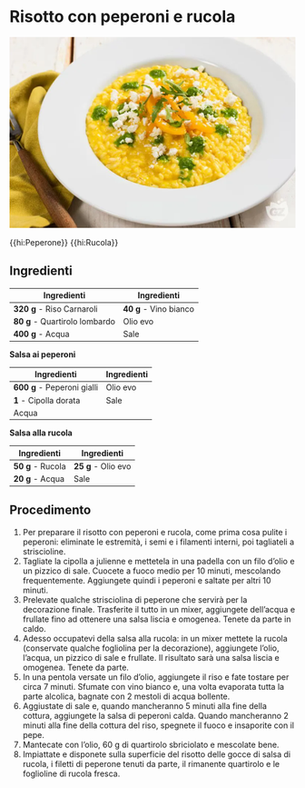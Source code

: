 # Risotto con peperoni e rucola

![](img/Risotto-con-peperoni-e-rucola.webp)

{{hi:Peperone}}
{{hi:Rucola}}

## Ingredienti

| Ingredienti                  | Ingredienti             |
| ---------------------------- | ----------------------- |
| **320 g** - Riso Carnaroli | **40 g** - Vino bianco |
| **80 g** - Quartirolo lombardo | Olio evo |
| **400 g** - Acqua | Sale |

**Salsa ai peperoni**

| Ingredienti                  | Ingredienti             |
| ---------------------------- | ----------------------- |
| **600 g** - Peperoni gialli | Olio evo |
| **1** - Cipolla dorata | Sale |
| Acqua | |

**Salsa alla rucola**

| Ingredienti                  | Ingredienti             |
| ---------------------------- | ----------------------- |
| **50 g** - Rucola | **25 g** - Olio evo |
| **20 g** - Acqua | Sale |

## Procedimento

1. Per preparare il risotto con peperoni e rucola, come prima cosa pulite i peperoni: eliminate le estremità, i semi e i filamenti interni, poi tagliateli a striscioline.
1. Tagliate la cipolla a julienne e mettetela in una padella con un filo d’olio e un pizzico di sale. Cuocete a fuoco medio per 10 minuti, mescolando frequentemente. Aggiungete quindi i peperoni e saltate per altri 10 minuti.
1. Prelevate qualche strisciolina di peperone che servirà per la decorazione finale. Trasferite il tutto in un mixer, aggiungete dell’acqua e frullate fino ad ottenere una salsa liscia e omogenea. Tenete da parte in caldo.
1. Adesso occupatevi della salsa alla rucola: in un mixer mettete la rucola (conservate qualche fogliolina per la decorazione), aggiungete l’olio, l’acqua, un pizzico di sale e frullate. Il risultato sarà una salsa liscia e omogenea. Tenete da parte.
1. In una pentola versate un filo d’olio, aggiungete il riso e fate tostare per circa 7 minuti. Sfumate con vino bianco e, una volta evaporata tutta la parte alcolica, bagnate con 2 mestoli di acqua bollente.
1. Aggiustate di sale e, quando mancheranno 5 minuti alla fine della cottura, aggiungete la salsa di peperoni calda. Quando mancheranno 2 minuti alla fine della cottura del riso, spegnete il fuoco e insaporite con il pepe.
1. Mantecate con l’olio, 60 g di quartirolo sbriciolato e mescolate bene.
1. Impiattate e disponete sulla superficie del risotto delle gocce di salsa di rucola, i filetti di peperone tenuti da parte, il rimanente quartirolo e le foglioline di rucola fresca.

